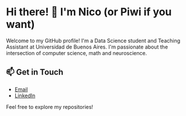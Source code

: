 # Hi there! 👋 I'm Nico (or Piwi if you want)

Welcome to my GitHub profile! I'm a Data Science student and Teaching Assistant at Universidad de Buenos Aires. I'm passionate about the intersection of computer science, math and neuroscience.


## 📫 Get in Touch

- [Email](mailto:nikorozenberg@gmail.com)
- [LinkedIn](https://www.linkedin.com/in/nicolás-rozenberg/)


Feel free to explore my repositories!
